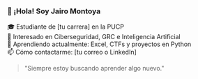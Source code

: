 ### 👋 ¡Hola! Soy Jairo Montoya

🎓 Estudiante de [tu carrera] en la PUCP  
🔐 Interesado en Ciberseguridad, GRC e Inteligencia Artificial  
🌱 Aprendiendo actualmente: Excel, CTFs y proyectos en Python  
📫 Cómo contactarme: [tu correo o LinkedIn]

> "Siempre estoy buscando aprender algo nuevo."

